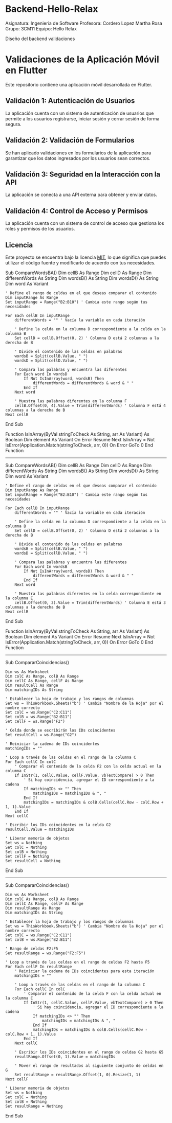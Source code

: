 # Backend-Hello-Relax

Asignatura: Ingenieria de Software
Profesora: Cordero Lopez Martha Rosa
Grupo: 3CM11
Equipo: Hello Relax

Diseño del backend validaciones
# Validaciones de la Aplicación Móvil en Flutter

Este repositorio contiene una aplicación móvil desarrollada en Flutter. 

## Validación 1: Autenticación de Usuarios

La aplicación cuenta con un sistema de autenticación de usuarios que permite a los usuarios registrarse, iniciar sesión y cerrar sesión de forma segura. 

## Validación 2: Validación de Formularios

Se han aplicado validaciones en los formularios de la aplicación para garantizar que los datos ingresados por los usuarios sean correctos.

## Validación 3: Seguridad en la Interacción con la API

La aplicación se conecta a una API externa para obtener y enviar datos. 

## Validación 4: Control de Acceso y Permisos

La aplicación cuenta con un sistema de control de acceso que gestiona los roles y permisos de los usuarios. 


## Licencia

Este proyecto se encuentra bajo la licencia [MIT](LICENSE), lo que significa que puedes utilizar el código fuente y modificarlo de acuerdo con tus necesidades.

Sub CompareWordsBA()
    Dim cellB As Range
    Dim cellD As Range
    Dim differentWords As String
    Dim wordsB() As String
    Dim wordsD() As String
    Dim word As Variant
    
    ' Define el rango de celdas en el que deseas comparar el contenido
    Dim inputRange As Range
    Set inputRange = Range("B2:B10") ' Cambia este rango según tus necesidades
    
    For Each cellB In inputRange
        differentWords = "" ' Vacía la variable en cada iteración
        
        ' Define la celda en la columna D correspondiente a la celda en la columna B
        Set cellD = cellB.Offset(0, 2) ' Columna D está 2 columnas a la derecha de B
        
        ' Divide el contenido de las celdas en palabras
        wordsB = Split(cellB.Value, " ")
        wordsD = Split(cellD.Value, " ")
        
        ' Compara las palabras y encuentra las diferentes
        For Each word In wordsD
            If Not IsInArray(word, wordsB) Then
                differentWords = differentWords & word & " "
            End If
        Next word
        
        ' Muestra las palabras diferentes en la columna F
        cellB.Offset(0, 4).Value = Trim(differentWords) ' Columna F está 4 columnas a la derecha de B
    Next cellB
End Sub

Function IsInArray(ByVal stringToCheck As String, arr As Variant) As Boolean
    Dim element As Variant
    On Error Resume Next
    IsInArray = Not IsError(Application.Match(stringToCheck, arr, 0))
    On Error GoTo 0
End Function


-------------------------------------------------------------------------------------------------------------

Sub CompareWordsAB()
    Dim cellB As Range
    Dim cellD As Range
    Dim differentWords As String
    Dim wordsB() As String
    Dim wordsD() As String
    Dim word As Variant
    
    ' Define el rango de celdas en el que deseas comparar el contenido
    Dim inputRange As Range
    Set inputRange = Range("B2:B10") ' Cambia este rango según tus necesidades
    
    For Each cellB In inputRange
        differentWords = "" ' Vacía la variable en cada iteración
        
        ' Define la celda en la columna D correspondiente a la celda en la columna B
        Set cellD = cellB.Offset(0, 2) ' Columna D está 2 columnas a la derecha de B
        
        ' Divide el contenido de las celdas en palabras
        wordsB = Split(cellB.Value, " ")
        wordsD = Split(cellD.Value, " ")
        
        ' Compara las palabras y encuentra las diferentes
        For Each word In wordsB
            If Not IsInArray(word, wordsD) Then
                differentWords = differentWords & word & " "
            End If
        Next word
        
        ' Muestra las palabras diferentes en la celda correspondiente en la columna E
        cellB.Offset(0, 3).Value = Trim(differentWords) ' Columna E está 3 columnas a la derecha de B
    Next cellB
End Sub

Function IsInArray(ByVal stringToCheck As String, arr As Variant) As Boolean
    Dim element As Variant
    On Error Resume Next
    IsInArray = Not IsError(Application.Match(stringToCheck, arr, 0))
    On Error GoTo 0
End Function

-----------------------------------------------------------------------------------------------------------
Sub CompararCoincidencias()

    Dim ws As Worksheet
    Dim colC As Range, colB As Range
    Dim cellC As Range, cellF As Range
    Dim resultCell As Range
    Dim matchingIDs As String
    
    ' Establecer la hoja de trabajo y los rangos de columnas
    Set ws = ThisWorkbook.Sheets("b") ' Cambia "Nombre de la Hoja" por el nombre correcto
    Set colC = ws.Range("C2:C11")
    Set colB = ws.Range("B2:B11")
    Set cellF = ws.Range("F2")
    
    ' Celda donde se escribirán los IDs coincidentes
    Set resultCell = ws.Range("G2")
    
    ' Reiniciar la cadena de IDs coincidentes
    matchingIDs = ""
    
    ' Loop a través de las celdas en el rango de la columna C
    For Each cellC In colC
        ' Comparar el contenido de la celda F2 con la celda actual en la columna C
        If InStr(1, cellC.Value, cellF.Value, vbTextCompare) > 0 Then
            ' Si hay coincidencia, agregar el ID correspondiente a la cadena
            If matchingIDs <> "" Then
                matchingIDs = matchingIDs & ", "
            End If
            matchingIDs = matchingIDs & colB.Cells(cellC.Row - colC.Row + 1, 1).Value
        End If
    Next cellC
    
    ' Escribir los IDs coincidentes en la celda G2
    resultCell.Value = matchingIDs
    
    ' Liberar memoria de objetos
    Set ws = Nothing
    Set colC = Nothing
    Set colB = Nothing
    Set cellF = Nothing
    Set resultCell = Nothing

End Sub


-----------------------------------------------------------------------------------------------------------------------------

Sub CompararCoincidencias()

    Dim ws As Worksheet
    Dim colC As Range, colB As Range
    Dim cellC As Range, cellF As Range
    Dim resultRange As Range
    Dim matchingIDs As String
    
    ' Establecer la hoja de trabajo y los rangos de columnas
    Set ws = ThisWorkbook.Sheets("b") ' Cambia "Nombre de la Hoja" por el nombre correcto
    Set colC = ws.Range("C2:C11")
    Set colB = ws.Range("B2:B11")
    
    ' Rango de celdas F2:F5
    Set resultRange = ws.Range("F2:F5")
    
    ' Loop a través de las celdas en el rango de celdas F2 hasta F5
    For Each cellF In resultRange
        ' Reiniciar la cadena de IDs coincidentes para esta iteración
        matchingIDs = ""
        
        ' Loop a través de las celdas en el rango de la columna C
        For Each cellC In colC
            ' Comparar el contenido de la celda F con la celda actual en la columna C
            If InStr(1, cellC.Value, cellF.Value, vbTextCompare) > 0 Then
                ' Si hay coincidencia, agregar el ID correspondiente a la cadena
                If matchingIDs <> "" Then
                    matchingIDs = matchingIDs & ", "
                End If
                matchingIDs = matchingIDs & colB.Cells(cellC.Row - colC.Row + 1, 1).Value
            End If
        Next cellC
        
        ' Escribir los IDs coincidentes en el rango de celdas G2 hasta G5
        resultRange.Offset(0, 1).Value = matchingIDs
        
        ' Mover el rango de resultados al siguiente conjunto de celdas en G
        Set resultRange = resultRange.Offset(1, 0).Resize(1, 1)
    Next cellF
    
    ' Liberar memoria de objetos
    Set ws = Nothing
    Set colC = Nothing
    Set colB = Nothing
    Set resultRange = Nothing

End Sub

